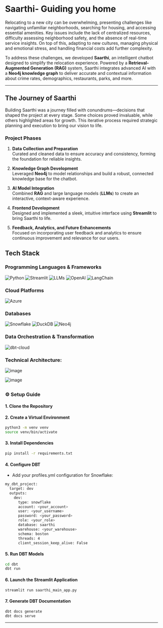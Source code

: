 # Saarthi- Guiding you home

Relocating to a new city can be overwhelming, presenting challenges like navigating unfamiliar neighborhoods, searching for housing, and accessing essential amenities. Key issues include the lack of centralized resources, difficulty assessing neighborhood safety, and the absence of real-time service insights. On top of this, adapting to new cultures, managing physical and emotional stress, and handling financial costs add further complexity.

To address these challenges, we developed **Saarthi**, an intelligent chatbot designed to simplify the relocation experience. Powered by a **Retrieval-Augmented Generation (RAG)** system, Saarthi integrates advanced AI with a **Neo4j knowledge graph** to deliver accurate and contextual information about crime rates, demographics, restaurants, parks, and more.

---

## **The Journey of Saarthi**

Building Saarthi was a journey filled with conundrums—decisions that shaped the project at every stage. Some choices proved invaluable, while others highlighted areas for growth. This iterative process required strategic planning and execution to bring our vision to life.

### **Project Phases**
1. **Data Collection and Preparation**  
   Curated and cleaned data to ensure accuracy and consistency, forming the foundation for reliable insights.

2. **Knowledge Graph Development**  
   Leveraged **Neo4j** to model relationships and build a robust, connected knowledge base for the chatbot.

3. **AI Model Integration**  
   Combined **RAG** and large language models (**LLMs**) to create an interactive, context-aware experience.

4. **Frontend Development**  
   Designed and implemented a sleek, intuitive interface using **Streamlit** to bring Saarthi to life.

5. **Feedback, Analytics, and Future Enhancements**  
   Focused on incorporating user feedback and analytics to ensure continuous improvement and relevance for our users.


## Tech Stack

### Programming Languages & Frameworks
![Python](https://img.shields.io/badge/Python-3776AB?style=for-the-badge&logo=python&logoColor=white)
![Streamlit](https://img.shields.io/badge/Streamlit-FF4B4B?style=for-the-badge&logo=streamlit&logoColor=white)
![LLMs](https://img.shields.io/badge/LLMs-AI%20Driven-blue?style=for-the-badge)
![OpenAI](https://img.shields.io/badge/OpenAI-412991?style=for-the-badge&logo=openai&logoColor=white)
![LangChain](https://img.shields.io/badge/LangChain-36A6F0?style=for-the-badge&logo=langchain&logoColor=white)

### Cloud Platforms
![Azure](https://img.shields.io/badge/Azure-0078D4?style=for-the-badge&logo=microsoft-azure&logoColor=white)

### Databases
![Snowflake](https://img.shields.io/badge/Snowflake-29B5E8?style=for-the-badge&logo=snowflake&logoColor=white)
![DuckDB](https://img.shields.io/badge/DuckDB-FCC624?style=for-the-badge&logoColor=black)
![Neo4j](https://img.shields.io/badge/Neo4j-008CC1?style=for-the-badge&logo=neo4j&logoColor=white)

### Data Orchestration & Transformation
![dbt-cloud](https://img.shields.io/badge/dbt%20Cloud-FF694B?style=for-the-badge&logo=dbt&logoColor=white)


### Technical Architecture:
![image](https://github.com/user-attachments/assets/cf53504b-1508-4510-ace7-afa75b684c57)

![image](https://github.com/user-attachments/assets/2394cc94-b1ad-4058-b6a4-a54cef29b251)


##
### ⚙️ Setup Guide

#### **1. Clone the Repository**

#### **2. Create a Virtual Environment**
```bash
python3 -m venv venv
source venv/bin/activate
```

#### **3. Install Dependencies**
```bash
pip install -r requirements.txt

```

#### **4. Configure DBT**
- Add your profiles.yml configuration for Snowflake:
```bash
my_dbt_project:
  target: dev
  outputs:
    dev:
      type: snowflake
      account: <your_account>
      user: <your_username>
      password: <your_password>
      role: <your_role>
      database: saarthi
      warehouse: <your_warehouse>
      schema: boston
      threads: 4
      client_session_keep_alive: False

```
#### **5. Run DBT Models**
```bash
cd dbt
dbt run
```


#### **6. Launch the Streamlit Application**
```bash
streamlit run saarthi_main_app.py
```

#### **7. Generate DBT Documentation**
```bash
dbt docs generate
dbt docs serve
```

---

